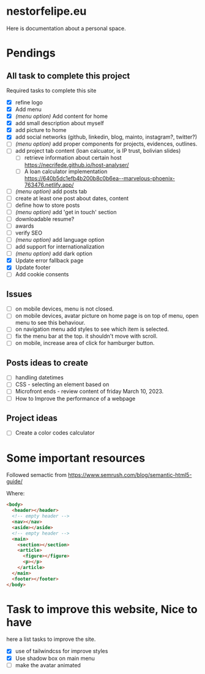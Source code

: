# nestorfelipe.eu

Here is documentation about a personal space.

# Pendings

## All task to complete this project

Required tasks to complete this site

- [x] refine logo
- [x] Add menu
- [x] _(menu option)_ Add content for home
- [x] add small description about myself
- [x] add picture to home
- [x] add social networks (github, linkedin, blog, mainto, instagram?, twitter?)
- [ ] _(menu option)_ add proper components for projects, evidences, outlines.
- [ ] add project tab content (loan calcuator, is IP trust, bolivian slides)
  - [ ] retrieve information about certain host https://necrifede.github.io/host-analyser/
  - [ ] A loan calculator implementation https://640b5dc1efb4b200b8c0b6ea--marvelous-phoenix-763476.netlify.app/
- [ ] _(menu option)_ add posts tab
- [ ] create at least one post about dates, content
- [ ] define how to store posts
- [ ] _(menu option)_ add 'get in touch' section
- [ ] downloadable resume?
- [ ] awards
- [ ] verify SEO
- [ ] _(menu option)_ add language option
- [ ] add support for internationalization
- [ ] _(menu option)_ add dark option
- [x] Update error fallback page
- [x] Update footer
- [ ] Add cookie consents

## Issues

- [ ] on mobile devices, menu is not closed.
- [ ] on mobile devices, avatar picture on home page is on top of menu, open menu to see this behaviour.
- [ ] on navigation menu add styles to see which item is selected.
- [ ] fix the menu bar at the top. it shouldn't move with scroll.
- [ ] on mobile, increase area of click for hamburger button.

## Posts ideas to create

- [ ] handling datetimes
- [ ] CSS - selecting an element based on
- [ ] Microfront ends - review content of friday March 10, 2023.
- [ ] How to Improve the performance of a webpage

## Project ideas

- [ ] Create a color codes calculator

# Some important resources

Followed semactic from https://www.semrush.com/blog/semantic-html5-guide/

Where:

```html
<body>
  <header></header>
  <!-- empty header -->
  <nav></nav>
  <aside></aside>
  <!-- empty header -->
  <main>
    <section></section>
    <article>
      <figure></figure>
      <p></p>
    </article>
  </main>
  <footer></footer>
</body>
```

# Task to improve this website, Nice to have

here a list tasks to improve the site.

- [x] use of tailwindcss for improve styles
- [x] Use shadow box on main menu
- [ ] make the avatar animated
